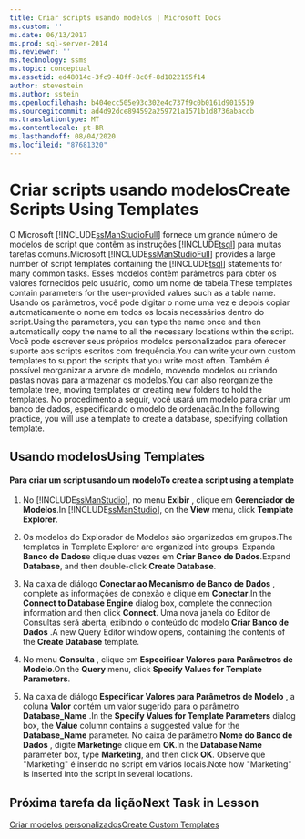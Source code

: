 ```yaml
---
title: Criar scripts usando modelos | Microsoft Docs
ms.custom: ''
ms.date: 06/13/2017
ms.prod: sql-server-2014
ms.reviewer: ''
ms.technology: ssms
ms.topic: conceptual
ms.assetid: ed48014c-3fc9-48ff-8c0f-8d1822195f14
author: stevestein
ms.author: sstein
ms.openlocfilehash: b404ecc505e93c302e4c737f9c0b0161d9015519
ms.sourcegitcommit: ad4d92dce894592a259721a1571b1d8736abacdb
ms.translationtype: MT
ms.contentlocale: pt-BR
ms.lasthandoff: 08/04/2020
ms.locfileid: "87681320"
---
```

# <a name="create-scripts-using-templates"></a><span data-ttu-id="28e4d-102">Criar scripts usando modelos</span><span class="sxs-lookup"><span data-stu-id="28e4d-102">Create Scripts Using Templates</span></span>
  <span data-ttu-id="28e4d-103">O Microsoft [!INCLUDE[ssManStudioFull](../../includes/ssmanstudiofull-md.md)] fornece um grande número de modelos de script que contêm as instruções [!INCLUDE[tsql](../../includes/tsql-md.md)] para muitas tarefas comuns.</span><span class="sxs-lookup"><span data-stu-id="28e4d-103">Microsoft [!INCLUDE[ssManStudioFull](../../includes/ssmanstudiofull-md.md)] provides a large number of script templates containing the [!INCLUDE[tsql](../../includes/tsql-md.md)] statements for many common tasks.</span></span> <span data-ttu-id="28e4d-104">Esses modelos contêm parâmetros para obter os valores fornecidos pelo usuário, como um nome de tabela.</span><span class="sxs-lookup"><span data-stu-id="28e4d-104">These templates contain parameters for the user-provided values such as a table name.</span></span> <span data-ttu-id="28e4d-105">Usando os parâmetros, você pode digitar o nome uma vez e depois copiar automaticamente o nome em todos os locais necessários dentro do script.</span><span class="sxs-lookup"><span data-stu-id="28e4d-105">Using the parameters, you can type the name once and then automatically copy the name to all the necessary locations within the script.</span></span> <span data-ttu-id="28e4d-106">Você pode escrever seus próprios modelos personalizados para oferecer suporte aos scripts escritos com frequência.</span><span class="sxs-lookup"><span data-stu-id="28e4d-106">You can write your own custom templates to support the scripts that you write most often.</span></span> <span data-ttu-id="28e4d-107">Também é possível reorganizar a árvore de modelo, movendo modelos ou criando pastas novas para armazenar os modelos.</span><span class="sxs-lookup"><span data-stu-id="28e4d-107">You can also reorganize the template tree, moving templates or creating new folders to hold the templates.</span></span> <span data-ttu-id="28e4d-108">No procedimento a seguir, você usará um modelo para criar um banco de dados, especificando o modelo de ordenação.</span><span class="sxs-lookup"><span data-stu-id="28e4d-108">In the following practice, you will use a template to create a database, specifying collation template.</span></span>  
  
## <a name="using-templates"></a><span data-ttu-id="28e4d-109">Usando modelos</span><span class="sxs-lookup"><span data-stu-id="28e4d-109">Using Templates</span></span>  
  
#### <a name="to-create-a-script-using-a-template"></a><span data-ttu-id="28e4d-110">Para criar um script usando um modelo</span><span class="sxs-lookup"><span data-stu-id="28e4d-110">To create a script using a template</span></span>  
  
1.  <span data-ttu-id="28e4d-111">No [!INCLUDE[ssManStudio](../../includes/ssmanstudio-md.md)], no menu **Exibir** , clique em **Gerenciador de Modelos**.</span><span class="sxs-lookup"><span data-stu-id="28e4d-111">In [!INCLUDE[ssManStudio](../../includes/ssmanstudio-md.md)], on the **View** menu, click **Template Explorer**.</span></span>  
  
2.  <span data-ttu-id="28e4d-112">Os modelos do Explorador de Modelos são organizados em grupos.</span><span class="sxs-lookup"><span data-stu-id="28e4d-112">The templates in Template Explorer are organized into groups.</span></span> <span data-ttu-id="28e4d-113">Expanda **Banco de Dados**e clique duas vezes em **Criar Banco de Dados**.</span><span class="sxs-lookup"><span data-stu-id="28e4d-113">Expand **Database**, and then double-click **Create Database**.</span></span>  
  
3.  <span data-ttu-id="28e4d-114">Na caixa de diálogo **Conectar ao Mecanismo de Banco de Dados** , complete as informações de conexão e clique em **Conectar**.</span><span class="sxs-lookup"><span data-stu-id="28e4d-114">In the **Connect to Database Engine** dialog box, complete the connection information and then click **Connect**.</span></span> <span data-ttu-id="28e4d-115">Uma nova janela do Editor de Consultas será aberta, exibindo o conteúdo do modelo **Criar Banco de Dados** .</span><span class="sxs-lookup"><span data-stu-id="28e4d-115">A new Query Editor window opens, containing the contents of the **Create Database** template.</span></span>  
  
4.  <span data-ttu-id="28e4d-116">No menu **Consulta** , clique em **Especificar Valores para Parâmetros de Modelo**.</span><span class="sxs-lookup"><span data-stu-id="28e4d-116">On the **Query** menu, click **Specify Values for Template Parameters**.</span></span>  
  
5.  <span data-ttu-id="28e4d-117">Na caixa de diálogo **Especificar Valores para Parâmetros de Modelo** , a coluna **Valor** contém um valor sugerido para o parâmetro **Database_Name** .</span><span class="sxs-lookup"><span data-stu-id="28e4d-117">In the **Specify Values for Template Parameters** dialog box, the **Value** column contains a suggested value for the **Database_Name** parameter.</span></span> <span data-ttu-id="28e4d-118">No caixa de parâmetro **Nome do Banco de Dados** , digite **Marketing**e clique em **OK**.</span><span class="sxs-lookup"><span data-stu-id="28e4d-118">In the **Database Name** parameter box, type **Marketing**, and then click **OK**.</span></span> <span data-ttu-id="28e4d-119">Observe que "Marketing" é inserido no script em vários locais.</span><span class="sxs-lookup"><span data-stu-id="28e4d-119">Note how "Marketing" is inserted into the script in several locations.</span></span>  
  
## <a name="next-task-in-lesson"></a><span data-ttu-id="28e4d-120">Próxima tarefa da lição</span><span class="sxs-lookup"><span data-stu-id="28e4d-120">Next Task in Lesson</span></span>  
 [<span data-ttu-id="28e4d-121">Criar modelos personalizados</span><span class="sxs-lookup"><span data-stu-id="28e4d-121">Create Custom Templates</span></span>](lesson-3-2-create-custom-templates.md)  
  
  
